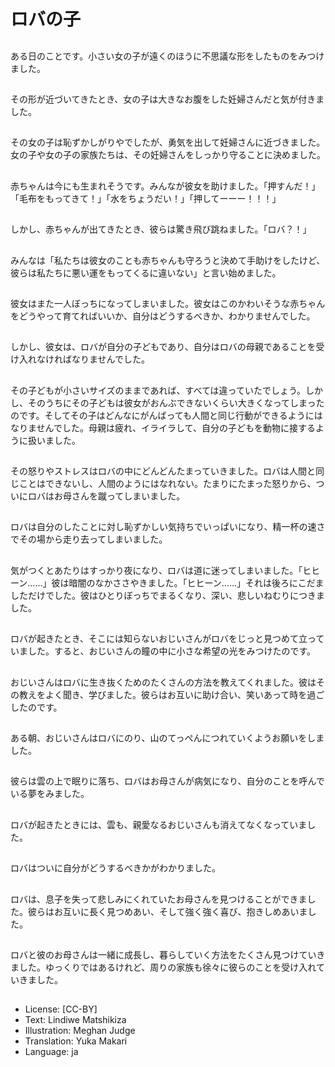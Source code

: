 # ロバの子

##
ある日のことです。小さい女の子が遠くのほうに不思議な形をしたものをみつけました。

##
その形が近づいてきたとき、女の子は大きなお腹をした妊婦さんだと気が付きました。

##
その女の子は恥ずかしがりやでしたが、勇気を出して妊婦さんに近づきました。女の子や女の子の家族たちは、その妊婦さんをしっかり守ることに決めました。

##
赤ちゃんは今にも生まれそうです。みんなが彼女を助けました。「押すんだ！」「毛布をもってきて！」「水をちょうだい！」「押してーーー！！！」

##
しかし、赤ちゃんが出てきたとき、彼らは驚き飛び跳ねました。「ロバ？！」

##
みんなは「私たちは彼女のことも赤ちゃんも守ろうと決めて手助けをしたけど、彼らは私たちに悪い運をもってくるに違いない」と言い始めました。

##
彼女はまた一人ぼっちになってしまいました。彼女はこのかわいそうな赤ちゃんをどうやって育てればいいか、自分はどうするべきか、わかりませんでした。

##
しかし、彼女は、ロバが自分の子どもであり、自分はロバの母親であることを受け入れなければなりませんでした。

##
その子どもが小さいサイズのままであれば、すべては違っていたでしょう。しかし、そのうちにその子どもは彼女がおんぶできないくらい大きくなってしまったのです。そしてその子はどんなにがんばっても人間と同じ行動ができるようにはなりませんでした。母親は疲れ、イライラして、自分の子どもを動物に接するように扱いました。

##
その怒りやストレスはロバの中にどんどんたまっていきました。ロバは人間と同じことはできないし、人間のようにはなれない。たまりにたまった怒りから、ついにロバはお母さんを蹴ってしまいました。

##
ロバは自分のしたことに対し恥ずかしい気持ちでいっぱいになり、精一杯の速さでその場から走り去ってしまいました。

##
気がつくとあたりはすっかり夜になり、ロバは道に迷ってしまいました。「ヒヒーン……」彼は暗闇のなかささやきました。「ヒヒーン……」それは後ろにこだましただけでした。彼はひとりぼっちでまるくなり、深い、悲しいねむりにつきました。

##
ロバが起きたとき、そこには知らないおじいさんがロバをじっと見つめて立っていました。すると、おじいさんの瞳の中に小さな希望の光をみつけたのです。

##
おじいさんはロバに生き抜くためのたくさんの方法を教えてくれました。彼はその教えをよく聞き、学びました。彼らはお互いに助け合い、笑いあって時を過ごしたのです。

##
ある朝、おじいさんはロバにのり、山のてっぺんにつれていくようお願いをしました。

##
彼らは雲の上で眠りに落ち、ロバはお母さんが病気になり、自分のことを呼んでいる夢をみました。

##
ロバが起きたときには、雲も、親愛なるおじいさんも消えてなくなっていました。

##
ロバはついに自分がどうするべきかがわかりました。

##
ロバは、息子を失って悲しみにくれていたお母さんを見つけることができました。彼らはお互いに長く見つめあい、そして強く強く喜び、抱きしめあいました。

##
ロバと彼のお母さんは一緒に成長し、暮らしていく方法をたくさん見つけていきました。ゆっくりではあるけれど、周りの家族も徐々に彼らのことを受け入れていきました。

##
* License: [CC-BY]
* Text: Lindiwe Matshikiza
* Illustration: Meghan Judge
* Translation: Yuka Makari
* Language: ja
